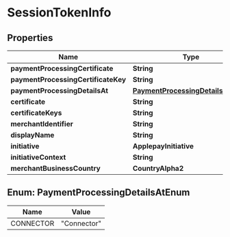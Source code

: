 

# SessionTokenInfo


## Properties

| Name | Type | Description | Notes |
|------------ | ------------- | ------------- | -------------|
|**paymentProcessingCertificate** | **String** |  |  |
|**paymentProcessingCertificateKey** | **String** |  |  |
|**paymentProcessingDetailsAt** | [**PaymentProcessingDetailsAtEnum**](#PaymentProcessingDetailsAtEnum) |  |  |
|**certificate** | **String** |  |  |
|**certificateKeys** | **String** |  |  |
|**merchantIdentifier** | **String** |  |  |
|**displayName** | **String** |  |  |
|**initiative** | **ApplepayInitiative** |  |  |
|**initiativeContext** | **String** |  |  [optional] |
|**merchantBusinessCountry** | **CountryAlpha2** |  |  [optional] |



## Enum: PaymentProcessingDetailsAtEnum

| Name | Value |
|---- | -----|
| CONNECTOR | &quot;Connector&quot; |



